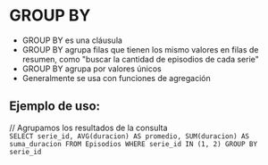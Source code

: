 # GROUP BY

- GROUP BY es una cláusula
- GROUP BY agrupa filas que tienen los mismo valores en filas de resumen,  como "buscar la cantidad de episodios de cada serie"
- GROUP BY agrupa por valores únicos
- Generalmente se usa con funciones de agregación

## Ejemplo de uso:

// Agrupamos los resultados de la consulta  
`SELECT serie_id, AVG(duracion) AS promedio, SUM(duracion) AS suma_duracion FROM Episodios
WHERE serie_id IN (1, 2)
GROUP BY serie_id`
